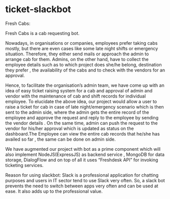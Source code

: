 # ticket-slackbot
Fresh Cabs:

Fresh Cabs is a cab requesting bot.

Nowadays, in organisations or companies, employees prefer taking cabs mostly, but there are even cases like some late night shifts or emergency situation. Therefore, they either send mails or approach the admin to arrange cab for them.
Admins, on the other hand, have to collect the employee details such as to which project does she/he belong, destination they prefer , the availability of the cabs and to check with the vendors for an approval.

Hence, to facilitate the organisation’s admin team, we have come up with an idea of easy ticket raising system for a cab and approval of admin and vendor  with the maintenance of cab and shift records for individual employee.
To elucidate the above idea, our project would allow a user to raise a ticket for cab in case of late night/emergency scenario which is then sent to the admin side, where the admin gets the entire record of the employee and approve the request and reply to the employee by sending the vendor details . On the same time, admin can push the request to the vendor for his/her approval which is updated as status on the dashboard.The Employee can view the entire cab records that he/she has availed so far , the same can be done on admin side.

We have augmented our project with bot as a prime component which will also implement NodeJS(ExpressJS) as backend service , MongoDB for data storage, DialogFlow and on top of all it uses “Freshdesk API” for invoking ticketing services. 

Reason for using slackbot:
    Slack is a professional application for chatting purposes and users in IT sector tend to use Slack very often.
    So, a slack bot prevents the need to switch between apps very often and can be used at ease.
    It also adds up to the professional value.
